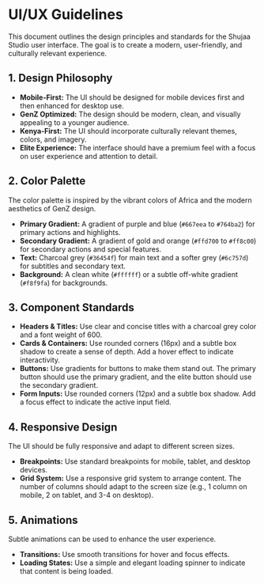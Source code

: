 # UI/UX Guidelines

This document outlines the design principles and standards for the Shujaa Studio user interface. The goal is to create a modern, user-friendly, and culturally relevant experience.

## 1. Design Philosophy

*   **Mobile-First:** The UI should be designed for mobile devices first and then enhanced for desktop use.
*   **GenZ Optimized:** The design should be modern, clean, and visually appealing to a younger audience.
*   **Kenya-First:** The UI should incorporate culturally relevant themes, colors, and imagery.
*   **Elite Experience:** The interface should have a premium feel with a focus on user experience and attention to detail.

## 2. Color Palette

The color palette is inspired by the vibrant colors of Africa and the modern aesthetics of GenZ design.

*   **Primary Gradient:** A gradient of purple and blue (`#667eea` to `#764ba2`) for primary actions and highlights.
*   **Secondary Gradient:** A gradient of gold and orange (`#ffd700` to `#ff8c00`) for secondary actions and special features.
*   **Text:** Charcoal grey (`#36454f`) for main text and a softer grey (`#6c757d`) for subtitles and secondary text.
*   **Background:** A clean white (`#ffffff`) or a subtle off-white gradient (`#f8f9fa`) for backgrounds.

## 3. Component Standards

*   **Headers & Titles:** Use clear and concise titles with a charcoal grey color and a font weight of 600.
*   **Cards & Containers:** Use rounded corners (16px) and a subtle box shadow to create a sense of depth. Add a hover effect to indicate interactivity.
*   **Buttons:** Use gradients for buttons to make them stand out. The primary button should use the primary gradient, and the elite button should use the secondary gradient.
*   **Form Inputs:** Use rounded corners (12px) and a subtle box shadow. Add a focus effect to indicate the active input field.

## 4. Responsive Design

The UI should be fully responsive and adapt to different screen sizes.

*   **Breakpoints:** Use standard breakpoints for mobile, tablet, and desktop devices.
*   **Grid System:** Use a responsive grid system to arrange content. The number of columns should adapt to the screen size (e.g., 1 column on mobile, 2 on tablet, and 3-4 on desktop).

## 5. Animations

Subtle animations can be used to enhance the user experience.

*   **Transitions:** Use smooth transitions for hover and focus effects.
*   **Loading States:** Use a simple and elegant loading spinner to indicate that content is being loaded.